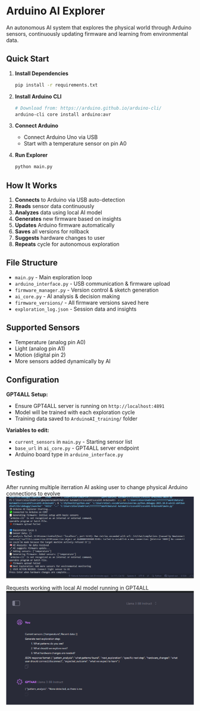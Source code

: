 # Arduino AI Explorer

An autonomous AI system that explores the physical world through Arduino sensors, continuously updating firmware and learning from environmental data.

## Quick Start

1. **Install Dependencies**
   ```bash
   pip install -r requirements.txt
   ```

2. **Install Arduino CLI**
   ```bash
   # Download from: https://arduino.github.io/arduino-cli/
   arduino-cli core install arduino:avr
   ```

3. **Connect Arduino**
   - Connect Arduino Uno via USB
   - Start with a temperature sensor on pin A0

4. **Run Explorer**
   ```bash
   python main.py
   ```

## How It Works

1. **Connects** to Arduino via USB auto-detection
2. **Reads** sensor data continuously  
3. **Analyzes** data using local AI model
4. **Generates** new firmware based on insights
5. **Updates** Arduino firmware automatically
6. **Saves** all versions for rollback
7. **Suggests** hardware changes to user
8. **Repeats** cycle for autonomous exploration

## File Structure

- `main.py` - Main exploration loop
- `arduino_interface.py` - USB communication & firmware upload
- `firmware_manager.py` - Version control & sketch generation  
- `ai_core.py` - AI analysis & decision making
- `firmware_versions/` - All firmware versions saved here
- `exploration_log.json` - Session data and insights

## Supported Sensors

- Temperature (analog pin A0)
- Light (analog pin A1) 
- Motion (digital pin 2)
- More sensors added dynamically by AI

## Configuration

**GPT4ALL Setup:**
- Ensure GPT4ALL server is running on `http://localhost:4891`
- Model will be trained with each exploration cycle
- Training data saved to `ArduinoAI_training/` folder

**Variables to edit:**
- `current_sensors` in `main.py` - Starting sensor list
- `base_url` in `ai_core.py` - GPT4ALL server endpoint
- Arduino board type in `arduino_interface.py`

## Testing
After running multiple iterration AI asking user to change physical Arduino connections to evolve
![alt text](image.png)

Requests working with local AI model running in GPT4ALL 
![alt text](image-1.png)